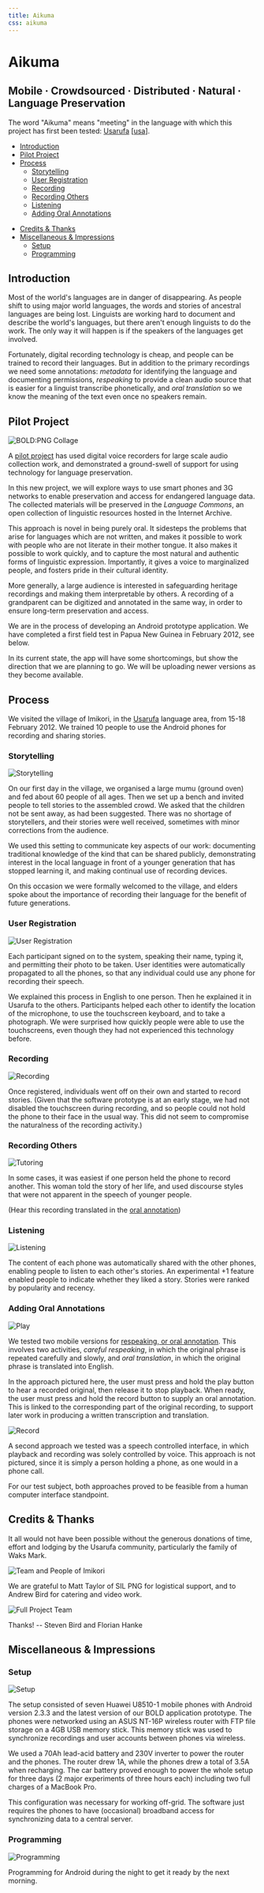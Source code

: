 ```yaml
---
title: Aikuma
css: aikuma
---
```

# Aikuma

## Mobile · Crowdsourced · Distributed · Natural · Language Preservation

The word "Aikuma" means "meeting" in the language with which this project has first been tested: [Usarufa](http://en.wikipedia.org/wiki/Usarufa_language) \[[usa](http://www.ethnologue.com/show_language.asp?code=usa)\].

* [Introduction](#introduction)
* [Pilot Project](#pilot_project)
* [Process](#process)
  * [Storytelling](#storytelling)
  * [User Registration](#user_registration)
  * [Recording](#recording)
  * [Recording Others](#recording_others)
  * [Listening](#listening)
  * [Adding Oral Annotations](#adding_oral_annotations)
<!-- * [Interview with the Elders](#interview_with_the_elders) -->
* [Credits & Thanks](#credits__thanks)
* [Miscellaneous & Impressions](#miscellaneous__impressions)
  * [Setup](#setup)
  * [Programming](#programming)

## Introduction

Most of the world's languages are in danger of disappearing.  As people shift to using major world languages, the words and stories of ancestral languages are being lost.  Linguists are working hard to document and describe the world's languages, but there aren't enough linguists to do the work.  The only way it will happen is if the speakers of the languages get involved.

Fortunately, digital recording technology is cheap, and people can be trained to record their languages.  But in addition to the primary recordings we need some annotations: _metadata_ for identifying the language and documenting permissions, _respeaking_ to provide a clean audio source that is easier for a linguist transcribe phonetically, and _oral translation_ so we know the meaning of the text even once no speakers remain.

## Pilot Project

![BOLD:PNG Collage](/images/bold-collage.jpg)

A [pilot project](/bold-png/) has used digital voice recorders for large scale audio collection work, and demonstrated a ground-swell of support for using technology for language preservation.

In this new project, we will explore ways to use smart phones and 3G networks to enable preservation and access for endangered language data.  The collected materials will be preserved in the _Language Commons_, an open collection of linguistic resources hosted in the Internet Archive.

This approach is novel in being purely oral.  It sidesteps the problems that arise for languages which are not written, and makes it possible to work with people who are not literate in their mother tongue.  It also makes it possible to work quickly, and to capture the most natural and authentic forms of linguistic expression.  Importantly, it gives a voice to marginalized people, and fosters pride in their cultural identity.

More generally, a large audience is interested in safeguarding heritage recordings and making them interpretable by others.  A recording of a grandparent can be digitized and annotated in the same way, in order to ensure long-term preservation and access.

We are in the process of developing an Android prototype application. We have completed a first field test in Papua New Guinea in February 2012, see below. 

In its current state, the app will have some shortcomings, but show the direction that we are planning to go. We will be uploading newer versions as they become available.

## Process

We visited the village of Imikori, in the [Usarufa](http://en.wikipedia.org/wiki/Usarufa_language) language area, from 15-18 February 2012.  We trained 10 people to use the Android phones for recording and sharing stories.

<!-- The images were downscaled to 10% from the original size of 4288 x 2848 (width: 429px) --><!-- div class="illustration" -->

### Storytelling

![Storytelling](/images/report-png/storytelling.png)

On our first day in the village, we organised a large mumu (ground oven) and fed about 60 people of all ages. Then we set up a bench and invited people to tell stories to the assembled crowd. We asked that the children not be sent away, as had been suggested. There was no shortage of storytellers, and their stories were well received, sometimes with minor corrections from the audience.

We used this setting to communicate key aspects of our work: documenting traditional knowledge of the kind that can be shared publicly, demonstrating interest in the local language in front of a younger generation that has stopped learning it, and making continual use of recording devices.

On this occasion we were formally welcomed to the village, and elders spoke about the importance of recording their language for the benefit of future generations.

<!-- video controls="true" poster="./videos/storytelling_poster.png" preload="none">
  <source src='./videos/storytelling_medium.m4v' type='video/mp4; codecs="mp4a.40.2"'/>
  Video tag not supported. Download the large video <a href="./videos/storytelling_medium.m4v">here</a>. Download the small video <a href="./videos/storytelling_small.m4v">here</a>.
</video -->

### User Registration

![User Registration](/images/report-png/capturing.png)

Each participant signed on to the system, speaking their name, typing it, and permitting their photo to be taken. User identities were automatically propagated to all the phones, so that any individual could use any phone for recording their speech.

We explained this process in English to one person.  Then he explained it in Usarufa to the others.  Participants helped each other to identify the location of the microphone, to use the touchscreen keyboard, and to take a photograph. We were surprised how quickly people were able to use the touchscreens, even though they had not experienced this technology before. 

### Recording

![Recording](/images/report-png/recording.png)

Once registered, individuals went off on their own and started to record stories.  (Given that the software prototype is at an early stage, we had not disabled the touchscreen during recording, and so people could not hold the phone to their face in the usual way. This did not seem to compromise the naturalness of the recording activity.)

<!-- video controls="true" poster="./videos/recording_poster.png" preload="none">
  <source src='./videos/recording_medium.m4v' type='video/mp4; codecs="mp4a.40.2"'/>
  Video tag not supported. Download the large video <a href="./videos/recording_medium.m4v">here</a>. Download the small video <a href="./videos/recording_small.m4v">here</a>.
</video -->

### Recording Others

![Tutoring](/images/report-png/tutoring.png)

In some cases, it was easiest if one person held the phone to record another.  This woman told the story of her life, and used discourse styles that were not apparent in the speech of younger people.

<!-- video controls="true" poster="./videos/recording_others_poster.png" preload="none">
  <source src='./videos/recording_others_small.m4v' type='video/mp4; codecs="mp4a.40.2"'/>
  Video tag not supported. Download the large video <a href="./videos/recording_others_medium.m4v">here</a>. Download the small video <a href="./videos/recording_others_small.m4v">here</a>.
</video -->

(Hear this recording translated in the [oral annotation](#adding_oral_annotations))

### Listening

![Listening](/images/report-png/listening.png)

The content of each phone was automatically shared with the other phones, enabling people to listen to each other's stories. An experimental +1 feature enabled people to indicate whether they liked a story. Stories were ranked by popularity and recency.

<!-- video controls="true" poster="./videos/listening_poster.png" preload="none">
  <source src='./videos/listening_medium.m4v' type='video/mp4; codecs="mp4a.40.2"'/>
  Video tag not supported. Download the large video <a href="./videos/listening_medium.m4v">here</a>. Download the small video <a href="./videos/listening_small.m4v">here</a>.
</video -->

### Adding Oral Annotations

![Play](/images/report-png/respeak-play.png)

We tested two mobile versions for [respeaking, or oral annotation](http://www.boldpng.info/bold/stage2).  This involves two activities, _careful respeaking_, in which the original phrase is repeated carefully and slowly, and _oral translation_, in which the original phrase is translated into English.

In the approach pictured here, the user must press and hold the play button to hear a recorded original, then release it to stop playback.
When ready, the user must press and hold the record button to supply an oral annotation.  This is linked to the corresponding part of the original recording, to support later work in producing a written transcription and translation. 

![Record](/images/report-png/respeak-record.png)

A second approach we tested was a speech controlled interface, in which playback and recording was solely controlled by voice. This approach is not pictured, since it is simply a person holding a phone, as one would in a phone call.

For our test subject, both approaches proved to be feasible from a human computer interface standpoint.

<!-- video controls="true" poster="./videos/respeaking1_poster.png" preload="none">
  <source src='./videos/respeaking1_medium.m4v' type='video/mp4; codecs="mp4a.40.2"'/>
  Video tag not supported. Download the large video <a href="./videos/respeaking1_medium.m4v">here</a>. Download the small video <a href="./videos/respeaking1_small.m4v">here</a>.
</video -->

<!-- ## Interview with the Elders -->

<!-- video controls="true" poster="./videos/interview1_poster.png" preload="none">
  <source src='./videos/interview1_medium.m4v' type='video/mp4; codecs="mp4a.40.2"'/>
  Video tag not supported. Download the large video <a href="./videos/interview1_medium.m4v">here</a>. Download the small video <a href="./videos/interview1_small.m4v">here</a>.
</video -->

<!-- video controls="true" poster="./videos/interview2_poster.png" preload="none">
  <source src='./videos/interview2_medium.m4v' type='video/mp4; codecs="mp4a.40.2"'/>
  Video tag not supported. Download the large video <a href="./videos/interview2_medium.m4v">here</a>. Download the small video <a href="./videos/interview2_small.m4v">here</a>.
</video -->

<!-- video controls="true" poster="./videos/interview3_poster.png" preload="none">
  <source src='./videos/interview3_medium.m4v' type='video/mp4; codecs="mp4a.40.2"'/>
  Video tag not supported. Download the large video <a href="./videos/interview3_medium.m4v">here</a>. Download the small video <a href="./videos/interview3_small.m4v">here</a>.
</video -->

<!-- video controls="true" poster="./videos/interview4_poster.png" preload="none">
  <source src='./videos/interview4_medium.m4v' type='video/mp4; codecs="mp4a.40.2"'/>
  Video tag not supported. Download the large video <a href="./videos/interview4_medium.m4v">here</a>. Download the small video <a href="./videos/interview4_small.m4v">here</a>.
</video -->

<!-- video controls="true" poster="./videos/interview5_poster.png" preload="none">
  <source src='./videos/interview5_medium.m4v' type='video/mp4; codecs="mp4a.40.2"'/>
  Video tag not supported. Download the large video <a href="./videos/interview5_medium.m4v">here</a>. Download the small video <a href="./videos/interview5_small.m4v">here</a>.
</video -->

## Credits & Thanks

It all would not have been possible without the generous donations of time, effort and lodging by the Usarufa community, particularly the family of Waks Mark.

![Team and People of Imikori](/images/report-png/team.png)

We are grateful to Matt Taylor of SIL PNG for logistical support, and to Andrew Bird for catering and video work.

![Full Project Team](/images/report-png/team2.png)

Thanks!
  -- Steven Bird and Florian Hanke

## Miscellaneous & Impressions

### Setup

![Setup](/images/report-png/setup.png)

The setup consisted of seven Huawei U8510-1 mobile phones with Android version 2.3.3 and the latest version of our BOLD application prototype. The phones were networked using an ASUS NT-16P wireless router with FTP file storage on a 4GB USB memory stick. This memory stick was used to synchronize recordings and user accounts between phones via wireless.

We used a 70Ah lead-acid battery and 230V inverter to power the router and the phones. The router drew 1A, while the phones drew a total of 3.5A when recharging. The car battery proved enough to power the whole setup for three days (2 major experiments of three hours each) including two full charges of a MacBook Pro.

This configuration was necessary for working off-grid. The software just requires the phones to have (occasional) broadband access for synchronizing data to a central server.

<!-- video controls="true" poster="./videos/setup_poster.png" preload="none">
  <source src='./videos/setup_small.m4v' type='video/mp4; codecs="mp4a.40.2"'/>
  Video tag not supported. Download the large video <a href="./videos/setup_medium.m4v">here</a>. Download the small video <a href="./videos/setup_small.m4v">here</a>.
</video -->

### Programming

![Programming](/images/report-png/programming.png)

Programming for Android during the night to get it ready by the next morning.